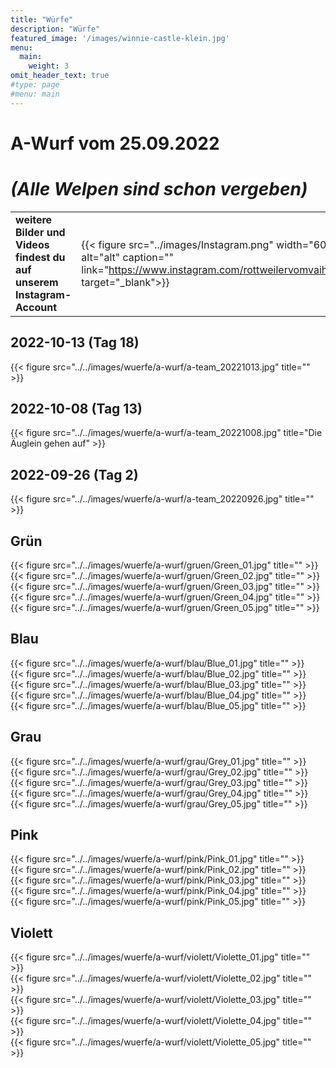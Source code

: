 ```yaml
---
title: "Würfe"
description: "Würfe"
featured_image: '/images/winnie-castle-klein.jpg'
menu:
  main:
    weight: 3
omit_header_text: true
#type: page
#menu: main
---
```


# A-Wurf vom 25.09.2022
# *(Alle Welpen sind schon vergeben)*


|   |   |
|---|---|
| **weitere Bilder und Videos findest du auf unserem Instagram-Account** | {{< figure src="../images/Instagram.png" width="60px" title="" alt="alt" caption="" link="https://www.instagram.com/rottweilervomvaihingerschloss/" target="_blank">}} |

## 2022-10-13 (Tag 18)
{{< figure src="../../images/wuerfe/a-wurf/a-team_20221013.jpg" title="" >}}  

## 2022-10-08 (Tag 13)
{{< figure src="../../images/wuerfe/a-wurf/a-team_20221008.jpg" title="Die Äuglein gehen auf" >}}  

## 2022-09-26 (Tag 2)
{{< figure src="../../images/wuerfe/a-wurf/a-team_20220926.jpg" title="" >}}  

## Grün

{{< figure src="../../images/wuerfe/a-wurf/gruen/Green_01.jpg" title="" >}}  
{{< figure src="../../images/wuerfe/a-wurf/gruen/Green_02.jpg" title="" >}}  
{{< figure src="../../images/wuerfe/a-wurf/gruen/Green_03.jpg" title="" >}}  
{{< figure src="../../images/wuerfe/a-wurf/gruen/Green_04.jpg" title="" >}}  
{{< figure src="../../images/wuerfe/a-wurf/gruen/Green_05.jpg" title="" >}} 

## Blau

{{< figure src="../../images/wuerfe/a-wurf/blau/Blue_01.jpg" title="" >}}  
{{< figure src="../../images/wuerfe/a-wurf/blau/Blue_02.jpg" title="" >}}  
{{< figure src="../../images/wuerfe/a-wurf/blau/Blue_03.jpg" title="" >}}  
{{< figure src="../../images/wuerfe/a-wurf/blau/Blue_04.jpg" title="" >}}  
{{< figure src="../../images/wuerfe/a-wurf/blau/Blue_05.jpg" title="" >}}  

## Grau

{{< figure src="../../images/wuerfe/a-wurf/grau/Grey_01.jpg" title="" >}}  
{{< figure src="../../images/wuerfe/a-wurf/grau/Grey_02.jpg" title="" >}}  
{{< figure src="../../images/wuerfe/a-wurf/grau/Grey_03.jpg" title="" >}}  
{{< figure src="../../images/wuerfe/a-wurf/grau/Grey_04.jpg" title="" >}}  
{{< figure src="../../images/wuerfe/a-wurf/grau/Grey_05.jpg" title="" >}}  

## Pink

{{< figure src="../../images/wuerfe/a-wurf/pink/Pink_01.jpg" title="" >}}  
{{< figure src="../../images/wuerfe/a-wurf/pink/Pink_02.jpg" title="" >}}  
{{< figure src="../../images/wuerfe/a-wurf/pink/Pink_03.jpg" title="" >}}  
{{< figure src="../../images/wuerfe/a-wurf/pink/Pink_04.jpg" title="" >}}  
{{< figure src="../../images/wuerfe/a-wurf/pink/Pink_05.jpg" title="" >}}  

## Violett

{{< figure src="../../images/wuerfe/a-wurf/violett/Violette_01.jpg" title="" >}}  
{{< figure src="../../images/wuerfe/a-wurf/violett/Violette_02.jpg" title="" >}}  
{{< figure src="../../images/wuerfe/a-wurf/violett/Violette_03.jpg" title="" >}}  
{{< figure src="../../images/wuerfe/a-wurf/violett/Violette_04.jpg" title="" >}}  
{{< figure src="../../images/wuerfe/a-wurf/violett/Violette_05.jpg" title="" >}}  
